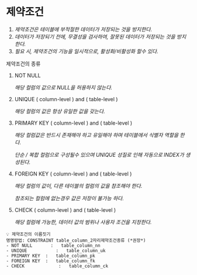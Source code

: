 
# 제약조건

1. *제약조건은 테이블에 부적절한 데이터가 저장되는 것을 방지한다.*
2. *데이터가 저장되기 전에, 무결성을 검사하여, 잘못된 데이터가 저장되는 것을 방지한다.*
3. *필요 시, 제약조건의 기능을 일시적으로, 활성화/비활성화 할수 있다.*

제약조건의 종류

1. NOT NULL
    
    *해당 컬럼의 값으로 NULL을 허용하지 않는다.*
    
2. UNIQUE ( column-level ) and ( table-level )
    
    *해당 컬럼의 값은 항상 유일한 값을 갖는다.*
    
3. PRIMARY KEY ( column-level ) and ( table-level )
    
    *해당 컬럼값은 반드시 존재해야 하고 유일해야 하며 테이블에서 식별자 역할을 한다.*
    
    *단순 / 복합 컬럼으로 구성될수 있으며 UNIQUE 성질로 인해 자동으로 INDEX가 생성된다.*
    
4. FOREIGN KEY ( column-level ) and ( table-level )
    
    *해당 컬럼의 값이, 다른 테이블의 컬럼의 값을 참조해야 한다.*
    
    *참조되는 컬럼에 없는경우 값은 저장이 불가능 하다.*
    
5. CHECK ( column-level ) and ( table-level )
    
    *해당 컬럼에 가능한, 데이터 값의 범위나 사용자 조건을 지정한다.*
    

```
💡 제약조건의 이름짓기
명명방법: CONSTRAINT table_column_2자리제약조건종류 (*권장*)
- NOT NULL       :   table_column_nn
- UNIQUE           :   table_column_uk
- PRIMARY KEY  :   table_column_pk
- FOREIGN KEY  :   table_column_fk
- CHECK             :   table_column_ck
```
